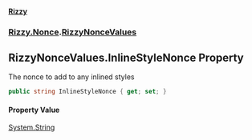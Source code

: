 #### [Rizzy](index 'index')
### [Rizzy.Nonce](Rizzy.Nonce 'Rizzy.Nonce').[RizzyNonceValues](Rizzy.Nonce.RizzyNonceValues 'Rizzy.Nonce.RizzyNonceValues')

## RizzyNonceValues.InlineStyleNonce Property

The nonce to add to any inlined styles

```csharp
public string InlineStyleNonce { get; set; }
```

#### Property Value
[System.String](https://docs.microsoft.com/en-us/dotnet/api/System.String 'System.String')